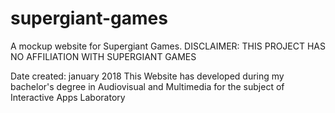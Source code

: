 # supergiant-games
A mockup website for Supergiant Games. DISCLAIMER: THIS PROJECT HAS NO AFFILIATION WITH SUPERGIANT GAMES   

Date created: january 2018
This Website has developed during my bachelor's degree in Audiovisual and Multimedia for the subject of Interactive Apps Laboratory
